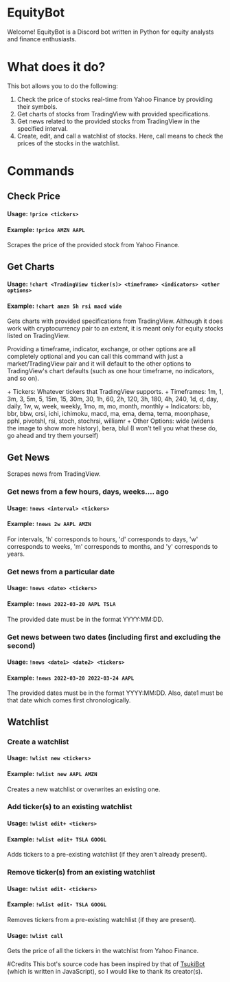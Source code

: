 # EquityBot
Welcome! EquityBot is a Discord bot written in Python for equity analysts and finance enthusiasts.

# What does it do?
This bot allows you to do the following:<br />
1. Check the price of stocks real-time from Yahoo Finance by providing their symbols.<br />
2. Get charts of stocks from TradingView with provided specifications.<br />
3. Get news related to the provided stocks from TradingView in the specified interval.<br />
4. Create, edit, and call a watchlist of stocks. Here, call means to check the prices of the stocks in the watchlist.<br />

# Commands
## Check Price
#### Usage: `!price <tickers>`
#### Example: `!price AMZN AAPL`
Scrapes the price of the provided stock from Yahoo Finance.<p>

## Get Charts
#### Usage: `!chart <TradingView ticker(s)> <timeframe> <indicators> <other options>`
#### Example: `!chart amzn 5h rsi macd wide`
<p>Gets charts with provided specifications from TradingView. Although it does work with cryptocurrency pair to an extent, it is meant only for equity stocks listed on TradingView.</p>
<p>Providing a timeframe, indicator, exchange, or other options are all completely optional and you can call this command with just a market/TradingView pair and it will default to the other options to TradingView's chart defaults (such as one hour timeframe, no indicators, and so on).</p>
+ Tickers: Whatever tickers that TradingView supports.
+ Timeframes: 1m, 1, 3m, 3, 5m, 5, 15m, 15, 30m, 30, 1h, 60, 2h, 120, 3h, 180, 4h, 240, 1d, d, day, daily, 1w, w, week, weekly, 1mo, m, mo, month, monthly
+ Indicators: bb, bbr, bbw, crsi, ichi, ichimoku, macd, ma, ema, dema, tema, moonphase, pphl, pivotshl, rsi, stoch, stochrsi, williamr
+ Other Options: wide (widens the image to show more history), bera, blul (I won't tell you what these do, go ahead and try them yourself)<p>

## Get News
Scrapes news from TradingView.
### Get news from a few hours, days, weeks.... ago
#### Usage: `!news <interval> <tickers>`
#### Example: `!news 2w AAPL AMZN`
For intervals, 'h' corresponds to hours, 'd' corresponds to days, 'w' corresponds to weeks, 'm' corresponds to months, and 'y' corresponds to years.
### Get news from a particular date
#### Usage: `!news <date> <tickers>`
#### Example: `!news 2022-03-20 AAPL TSLA`
The provided date must be in the format YYYY:MM:DD.
### Get news between two dates (including first and excluding the second)
#### Usage: `!news <date1> <date2> <tickers>`
#### Example: `!news 2022-03-20 2022-03-24 AAPL`
The provided dates must be in the format YYYY:MM:DD. Also, date1 must be that date which comes first chronologically.


## Watchlist
### Create a watchlist
#### Usage: `!wlist new <tickers>`
#### Example: `!wlist new AAPL AMZN`
Creates a new watchlist or overwrites an existing one. <br />
### Add ticker(s) to an existing watchlist
#### Usage: `!wlist edit+ <tickers>`
#### Example: `!wlist edit+ TSLA GOOGL`
Adds tickers to a pre-existing watchlist (if they aren't already present). <br />
### Remove ticker(s) from an existing watchlist
#### Usage: `!wlist edit- <tickers>`
#### Example: `!wlist edit- TSLA GOOGL`
Removes tickers from a pre-existing watchlist (if they are present). <br />
#### Usage: `!wlist call`
Gets the price of all the tickers in the watchlist from Yahoo Finance.


#Credits
This bot's source code has been inspired by that of <a href="https://github.com/EthyMoney/TsukiBot/tree/master">TsukiBot</a> (which is written in JavaScript), so I would like to thank its creator(s).
